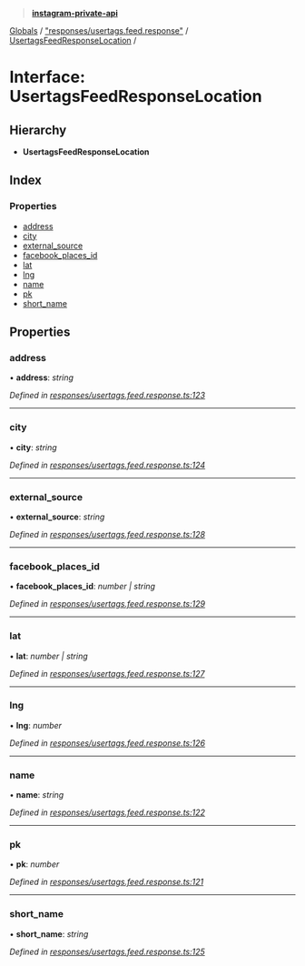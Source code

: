 > **[instagram-private-api](../README.md)**

[Globals](../README.md) / ["responses/usertags.feed.response"](../modules/_responses_usertags_feed_response_.md) / [UsertagsFeedResponseLocation](_responses_usertags_feed_response_.usertagsfeedresponselocation.md) /

# Interface: UsertagsFeedResponseLocation

## Hierarchy

* **UsertagsFeedResponseLocation**

## Index

### Properties

* [address](_responses_usertags_feed_response_.usertagsfeedresponselocation.md#address)
* [city](_responses_usertags_feed_response_.usertagsfeedresponselocation.md#city)
* [external_source](_responses_usertags_feed_response_.usertagsfeedresponselocation.md#external_source)
* [facebook_places_id](_responses_usertags_feed_response_.usertagsfeedresponselocation.md#facebook_places_id)
* [lat](_responses_usertags_feed_response_.usertagsfeedresponselocation.md#lat)
* [lng](_responses_usertags_feed_response_.usertagsfeedresponselocation.md#lng)
* [name](_responses_usertags_feed_response_.usertagsfeedresponselocation.md#name)
* [pk](_responses_usertags_feed_response_.usertagsfeedresponselocation.md#pk)
* [short_name](_responses_usertags_feed_response_.usertagsfeedresponselocation.md#short_name)

## Properties

###  address

• **address**: *string*

*Defined in [responses/usertags.feed.response.ts:123](https://github.com/dilame/instagram-private-api/blob/e9c516c/src/responses/usertags.feed.response.ts#L123)*

___

###  city

• **city**: *string*

*Defined in [responses/usertags.feed.response.ts:124](https://github.com/dilame/instagram-private-api/blob/e9c516c/src/responses/usertags.feed.response.ts#L124)*

___

###  external_source

• **external_source**: *string*

*Defined in [responses/usertags.feed.response.ts:128](https://github.com/dilame/instagram-private-api/blob/e9c516c/src/responses/usertags.feed.response.ts#L128)*

___

###  facebook_places_id

• **facebook_places_id**: *number | string*

*Defined in [responses/usertags.feed.response.ts:129](https://github.com/dilame/instagram-private-api/blob/e9c516c/src/responses/usertags.feed.response.ts#L129)*

___

###  lat

• **lat**: *number | string*

*Defined in [responses/usertags.feed.response.ts:127](https://github.com/dilame/instagram-private-api/blob/e9c516c/src/responses/usertags.feed.response.ts#L127)*

___

###  lng

• **lng**: *number*

*Defined in [responses/usertags.feed.response.ts:126](https://github.com/dilame/instagram-private-api/blob/e9c516c/src/responses/usertags.feed.response.ts#L126)*

___

###  name

• **name**: *string*

*Defined in [responses/usertags.feed.response.ts:122](https://github.com/dilame/instagram-private-api/blob/e9c516c/src/responses/usertags.feed.response.ts#L122)*

___

###  pk

• **pk**: *number*

*Defined in [responses/usertags.feed.response.ts:121](https://github.com/dilame/instagram-private-api/blob/e9c516c/src/responses/usertags.feed.response.ts#L121)*

___

###  short_name

• **short_name**: *string*

*Defined in [responses/usertags.feed.response.ts:125](https://github.com/dilame/instagram-private-api/blob/e9c516c/src/responses/usertags.feed.response.ts#L125)*
